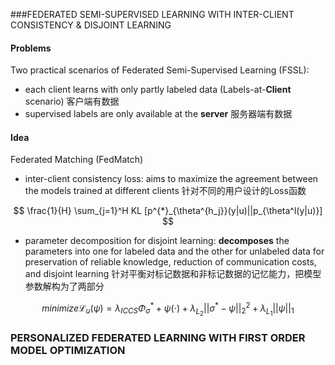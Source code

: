 ###FEDERATED SEMI-SUPERVISED LEARNING WITH INTER-CLIENT CONSISTENCY & DISJOINT LEARNING

#### Problems

Two practical scenarios of Federated Semi-Supervised Learning (FSSL):

- each client learns with only partly labeled data (Labels-at-**Client** scenario) 客户端有数据
- supervised labels are only available at the **server** 服务器端有数据

#### Idea

Federated Matching (FedMatch)

- inter-client consistency loss: aims to maximize the agreement between the models trained at different clients 针对不同的用户设计的Loss函数

$$
\frac{1}{H} \sum_{j=1}^H KL [p^{*}_{\theta^{h_j}}(y|u)||p_{\theta^l(y|u)}]
$$

- parameter decomposition for disjoint learning: **decomposes** the parameters into one for labeled data and the other for unlabeled data for preservation of reliable knowledge, reduction of communication costs, and disjoint learning 针对平衡对标记数据和非标记数据的记忆能力，把模型参数解构为了两部分

$$
minimize \mathcal{L}_u (\psi) = \lambda _{ICCS}\Phi_\sigma^*+\psi(\cdot)+\lambda_{L_2}||\sigma^*-\psi||^2_2+\lambda_{L_1}||\psi||_1
$$

### PERSONALIZED FEDERATED LEARNING WITH FIRST ORDER MODEL OPTIMIZATION



